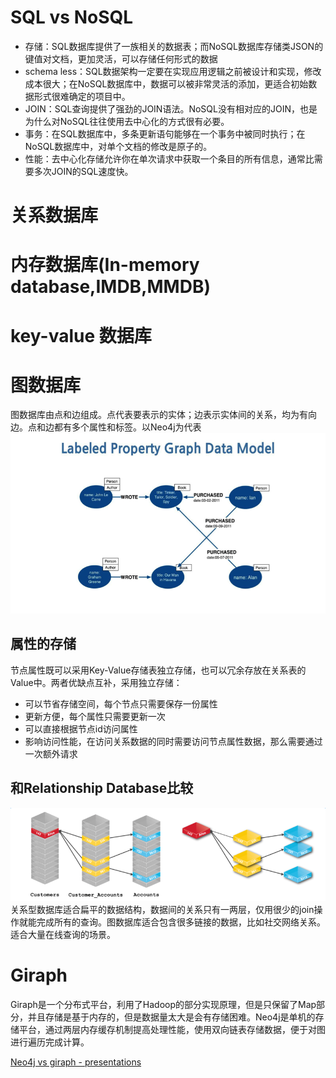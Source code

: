 
# SQL vs NoSQL
- 存储：SQL数据库提供了一族相关的数据表；而NoSQL数据库存储类JSON的键值对文档，更加灵活，可以存储任何形式的数据
- schema less：SQL数据架构一定要在实现应用逻辑之前被设计和实现，修改成本很大；在NoSQL数据库中，数据可以被非常灵活的添加，更适合初始数据形式很难确定的项目中。
- JOIN：SQL查询提供了强劲的JOIN语法。NoSQL没有相对应的JOIN，也是为什么对NoSQL往往使用去中心化的方式很有必要。
- 事务：在SQL数据库中，多条更新语句能够在一个事务中被同时执行；在NoSQL数据库中，对单个文档的修改是原子的。
- 性能：去中心化存储允许你在单次请求中获取一个条目的所有信息，通常比需要多次JOIN的SQL速度快。


# 关系数据库

# 内存数据库(In-memory database,IMDB,MMDB)

# key-value 数据库

# 图数据库
图数据库由点和边组成。点代表要表示的实体；边表示实体间的关系，均为有向边。点和边都有多个属性和标签。以Neo4j为代表   
![](/img/system_design/graph_database.png)   

## 属性的存储
节点属性既可以采用Key-Value存储表独立存储，也可以冗余存放在关系表的Value中。两者优缺点互补，采用独立存储：
- 可以节省存储空间，每个节点只需要保存一份属性
- 更新方便，每个属性只需要更新一次
- 可以直接根据节点id访问属性
- 影响访问性能，在访问关系数据的同时需要访问节点属性数据，那么需要通过一次额外请求

## 和Relationship Database比较
![](/img/system_design/neo4jvsrdbms.png)
关系型数据库适合扁平的数据结构，数据间的关系只有一两层，仅用很少的join操作就能完成所有的查询。图数据库适合包含很多链接的数据，比如社交网络关系。适合大量在线查询的场景。

# Giraph
Giraph是一个分布式平台，利用了Hadoop的部分实现原理，但是只保留了Map部分，并且存储是基于内存的，但是数据量太大是会有存储困难。Neo4j是单机的存储平台，通过两层内存缓存机制提高处理性能，使用双向链表存储数据，便于对图进行遍历完成计算。

[Neo4j vs giraph - presentations](http://www.slideshare.net/nishantgandhi99/neo4j-vs-giraph)